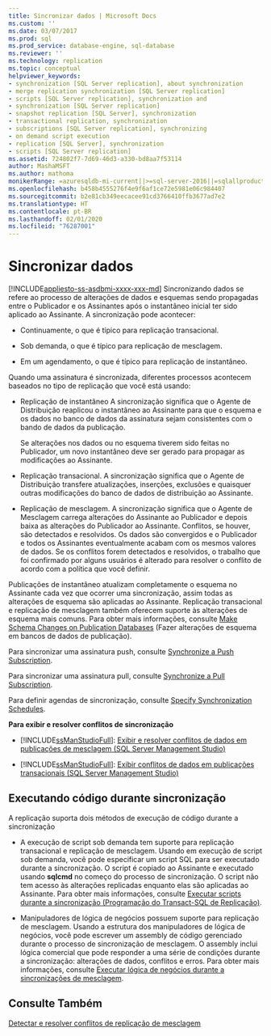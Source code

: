 ```yaml
---
title: Sincronizar dados | Microsoft Docs
ms.custom: ''
ms.date: 03/07/2017
ms.prod: sql
ms.prod_service: database-engine, sql-database
ms.reviewer: ''
ms.technology: replication
ms.topic: conceptual
helpviewer_keywords:
- synchronization [SQL Server replication], about synchronization
- merge replication synchronization [SQL Server replication]
- scripts [SQL Server replication], synchronization and
- synchronization [SQL Server replication]
- snapshot replication [SQL Server], synchronization
- transactional replication, synchronization
- subscriptions [SQL Server replication], synchronizing
- on demand script execution
- replication [SQL Server], synchronization
- scripts [SQL Server replication]
ms.assetid: 724802f7-7d69-46d3-a330-bd8aa7f53114
author: MashaMSFT
ms.author: mathoma
monikerRange: =azuresqldb-mi-current||>=sql-server-2016||=sqlallproducts-allversions
ms.openlocfilehash: b458b4555276f4e9f6af1ce72e5981e06c984407
ms.sourcegitcommit: b2e81cb349eecacee91cd3766410ffb3677ad7e2
ms.translationtype: HT
ms.contentlocale: pt-BR
ms.lasthandoff: 02/01/2020
ms.locfileid: "76287001"
---
```

# <a name="synchronize-data"></a>Sincronizar dados
[!INCLUDE[appliesto-ss-asdbmi-xxxx-xxx-md](../../includes/appliesto-ss-asdbmi-xxxx-xxx-md.md)]
  Sincronizando dados se refere ao processo de alterações de dados e esquemas sendo propagadas entre o Publicador e os Assinantes após o instantâneo inicial ter sido aplicado ao Assinante. A sincronização pode acontecer:  
  
-   Continuamente, o que é típico para replicação transacional.  
  
-   Sob demanda, o que é típico para replicação de mesclagem.  
  
-   Em um agendamento, o que é típico para replicação de instantâneo.  
  
 Quando uma assinatura é sincronizada, diferentes processos acontecem baseados no tipo de replicação que você está usando:  
  
-   Replicação de instantâneo A sincronização significa que o Agente de Distribuição reaplicou o instantâneo ao Assinante para que o esquema e os dados no banco de dados da assinatura sejam consistentes com o bando de dados da publicação.  
  
     Se alterações nos dados ou no esquema tiverem sido feitas no Publicador, um novo instantâneo deve ser gerado para propagar as modificações ao Assinante.  
  
-   Replicação transacional. A sincronização significa que o Agente de Distribuição transfere atualizações, inserções, exclusões e quaisquer outras modificações do banco de dados de distribuição ao Assinante.  
  
-   Replicação de mesclagem. A sincronização significa que o Agente de Mesclagem carrega alterações do Assinante ao Publicador e depois baixa as alterações do Publicador ao Assinante. Conflitos, se houver, são detectados e resolvidos. Os dados são convergidos e o Publicador e todos os Assinantes eventualmente acabam com os mesmos valores de dados. Se os conflitos forem detectados e resolvidos, o trabalho que foi confirmado por alguns usuários é alterado para resolver o conflito de acordo com a política que você definir.  
  
 Publicações de instantâneo atualizam completamente o esquema no Assinante cada vez que ocorrer uma sincronização, assim todas as alterações de esquema são aplicadas ao Assinante. Replicação transacional e replicação de mesclagem também oferecem suporte às alterações de esquema mais comuns. Para obter mais informações, consulte [Make Schema Changes on Publication Databases](../../relational-databases/replication/publish/make-schema-changes-on-publication-databases.md) (Fazer alterações de esquema em bancos de dados de publicação).  
  
 Para sincronizar uma assinatura push, consulte [Synchronize a Push Subscription](../../relational-databases/replication/synchronize-a-push-subscription.md).  
  
 Para sincronizar uma assinatura pull, consulte [Synchronize a Pull Subscription](../../relational-databases/replication/synchronize-a-pull-subscription.md).  
  
 Para definir agendas de sincronização, consulte [Specify Synchronization Schedules](../../relational-databases/replication/specify-synchronization-schedules.md).  
  
 **Para exibir e resolver conflitos de sincronização**  
  
-   [!INCLUDE[ssManStudioFull](../../includes/ssmanstudiofull-md.md)]: [Exibir e resolver conflitos de dados em publicações de mesclagem &#40;SQL Server Management Studio&#41;](../../relational-databases/replication/view-and-resolve-data-conflicts-for-merge-publications.md)  
  
-   [!INCLUDE[ssManStudioFull](../../includes/ssmanstudiofull-md.md)]: [Exibir conflitos de dados em publicações transacionais &#40;SQL Server Management Studio&#41;](../../relational-databases/replication/view-data-conflicts-for-transactional-publications-sql-server-management-studio.md)  
  
## <a name="executing-code-during-synchronization"></a>Executando código durante sincronização  
 A replicação suporta dois métodos de execução de código durante a sincronização  
  
-   A execução de script sob demanda tem suporte para replicação transacional e replicação de mesclagem. Usando em execução de script sob demanda, você pode especificar um script SQL para ser executado durante a sincronização. O script é copiado ao Assinante e executado usando **sqlcmd** no começo do processo de sincronização. O script não tem acesso às alterações replicadas enquanto elas são aplicadas ao Assinante. Para obter mais informações, consulte [Executar scripts durante a sincronização &#40;Programação do Transact-SQL de Replicação&#41;](../../relational-databases/replication/execute-scripts-during-synchronization-replication-transact-sql-programming.md).  
  
-   Manipuladores de lógica de negócios possuem suporte para replicação de mesclagem. Usando a estrutura dos manipuladores de lógica de negócios, você pode escrever um assembly de código gerenciado durante o processo de sincronização de mesclagem. O assembly inclui lógica comercial que pode responder a uma série de condições durante a sincronização: alterações de dados, conflitos e erros. Para obter mais informações, consulte [Executar lógica de negócios durante a sincronizações de mesclagem](../../relational-databases/replication/merge/execute-business-logic-during-merge-synchronization.md).  
  
## <a name="see-also"></a>Consulte Também  
 [Detectar e resolver conflitos de replicação de mesclagem](../../relational-databases/replication/merge/advanced-merge-replication-conflict-detection-and-resolution.md)  
  
  

